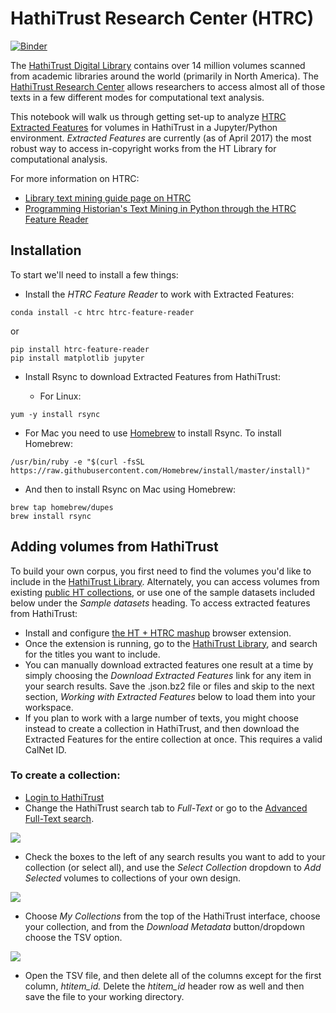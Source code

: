 # HathiTrust Research Center (HTRC)

[![Binder](https://mybinder.org/badge.svg)](https://mybinder.org/v2/gh/aculich/htrc/master?filepath=HTRC%20-%20Extracted%20Features.ipynb)

The [HathiTrust Digital Library](https://www.hathitrust.org/) contains over 14 million volumes scanned from academic libraries around the world (primarily in North America). The [HathiTrust Research Center](https://analytics.hathitrust.org/) allows researchers to access almost all of those texts in a few different modes for computational text analysis. 

This notebook will walk us through getting set-up to analyze [HTRC Extracted Features](https://wiki.htrc.illinois.edu/display/COM/Extracted+Features+Dataset) for volumes in HathiTrust in a Jupyter/Python environment. *Extracted Features* are currently (as of April 2017) the most robust way to access in-copyright works from the HT Library for computational analysis. 

For more information on HTRC: 
* [Library text mining guide page on HTRC](http://guides.lib.berkeley.edu/c.php?g=491766&p=3381443)
* [Programming Historian's Text Mining in Python through the HTRC Feature Reader](http://programminghistorian.org/lessons/text-mining-with-extracted-features)

## Installation

To start we'll need to install a few things:
* Install the *HTRC Feature Reader* to work with Extracted Features: 
```
conda install -c htrc htrc-feature-reader
``` 
or
```
pip install htrc-feature-reader
pip install matplotlib jupyter
```
* Install Rsync to download Extracted Features from HathiTrust:

  * For Linux:
```
yum -y install rsync
```
  * For Mac you need to use [Homebrew](https://brew.sh/) to install Rsync. To install Homebrew:
```
/usr/bin/ruby -e "$(curl -fsSL https://raw.githubusercontent.com/Homebrew/install/master/install)"
```
  * And then to install Rsync on Mac using Homebrew:
```
brew tap homebrew/dupes
brew install rsync
```

## Adding volumes from HathiTrust

To build your own corpus, you first need to find the volumes you'd like to include in the [HathiTrust Library](https://www.hathitrust.org/). Alternately, you can access volumes from existing [public HT collections](https://babel.hathitrust.org/cgi/mb?colltype=featured), or use one of the sample datasets included below under the *Sample datasets* heading. To access extracted features from HathiTrust:

* Install and configure [the HT + HTRC mashup](https://data.analytics.hathitrust.org/features/) browser extension.
* Once the extension is running, go to the [HathiTrust Library](https://www.hathitrust.org/), and search for the titles you want to include.
* You can manually download extracted features one result at a time by simply choosing the *Download Extracted Features* link for any item in your search results. Save the .json.bz2 file or files and skip to the next section, *Working with Extracted Features* below to load them into your workspace.
* If you plan to work with a large number of texts, you might choose instead to create a collection in HathiTrust, and then download the Extracted Features for the entire collection at once. This requires a valid CalNet ID. 

### To create a collection:

* [Login to HathiTrust](https://www.hathitrust.org/shibboleth)
* Change the HathiTrust search tab to *Full-Text* or go to the [Advanced Full-Text search](https://babel.hathitrust.org/cgi/ls?a=page;page=advanced).

<img src="files/ht-full-text.png">

* Check the boxes to the left of any search results you want to add to your collection (or select all), and use the *Select Collection* dropdown to *Add Selected* volumes to collections of your own design.

<img src="files/ht-add-selected.png">

* Choose *My Collections* from the top of the HathiTrust interface, choose your collection, and from the *Download Metadata* button/dropdown choose the TSV option.

<img src="files/ht-json.png">

* Open the TSV file, and then delete all of the columns except for the first column, *htitem_id.* Delete the *htitem_id* header row as well and then save the file to your working directory.
